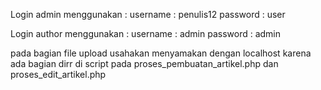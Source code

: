Login admin menggunakan :
  username : penulis12
  password : user

Login author menggunakan :
  username : admin
  password : admin
  
pada bagian file upload usahakan menyamakan dengan localhost karena ada bagian dirr di script pada proses_pembuatan_artikel.php dan proses_edit_artikel.php
